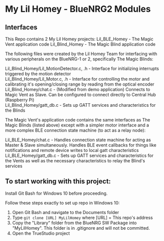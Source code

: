 My Lil Homey - BlueNRG2 Modules
===============================

Interfaces
------------------------
This Repo contains 2 My Lil Homey projects:
Lil_BLE_Homey - The Magic Vent application code
Lil_Blind_Homey - The Magic Blind application code 

The following files were created by the Lil Homey Team for interfacing with various peripherals on the BlueNRG-1 or 2, specifically The Magic Blinds:  

Lil_Blind_Homey/Lil_MotionDetector.c, .h - Interface for initializing interrupts triggered by the motion detector  
Lil_Blind_Homey/Lil_Motor.c, .h - Interface for controlling the motor and calibrating it's opening/closing range by reading from the optical encoder  
Lil_Blind_Homey/chat.c - (Modified from demo application) Connects to Magic Vent as Slave. Can be configured to connect directly to Central Hub (Raspberry Pi)  
Lil_Blind_Homey/gatt_db.c - Sets up GATT services and characteristics for the Blinds  

The Magic Vent's application code contains the same interfaces as The Magic Blinds (listed above) except with a simpler motor interface and a more complex BLE connection state machine (to act as a relay node):  

Lil_BLE_Homey/chat.c - Handles connection state machine for acting as Master & Slave simultaneously. Handles BLE event callbacks for things like notifications and remote device writes to local gatt characteristics  
Lil_BLE_Homey/gatt_db.c - Sets up GATT services and characteristics for the Vents as well as the necessary characteristics to relay the Blind's services   


To start working with this project:
-----------------------------------
Install Git Bash for Windows 10 before proceeding.

Follow these steps exactly to set up repo in Windows 10:
1. Open Git Bash and navigate to the Documents folder
2. Type `git clone [URL] MyLilHomey` where [URL] = This repo's address
3. Copy the "Library" folder from the BlueNRG SW Package into "MyLilHomey". This folder is in .gitignore and will not be committed.
4. Open the TrueStudio project

